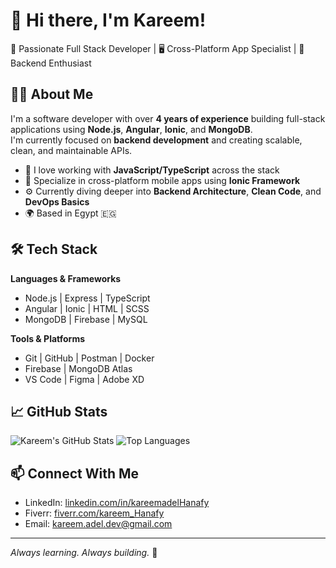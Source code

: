 # 👋 Hi there, I'm Kareem!

🚀 Passionate Full Stack Developer | 🖥️ Cross-Platform App Specialist | 🧠 Backend Enthusiast

## 🧑‍💻 About Me

I'm a software developer with over **4 years of experience** building full-stack applications using **Node.js**, **Angular**, **Ionic**, and **MongoDB**.  
I'm currently focused on **backend development** and creating scalable, clean, and maintainable APIs.

- 🔧 I love working with **JavaScript/TypeScript** across the stack
- 📱 Specialize in cross-platform mobile apps using **Ionic Framework**
- ⚙️ Currently diving deeper into **Backend Architecture**, **Clean Code**, and **DevOps Basics**
- 🌍 Based in Egypt 🇪🇬

## 🛠️ Tech Stack

**Languages & Frameworks**
- Node.js | Express | TypeScript
- Angular | Ionic | HTML | SCSS
- MongoDB | Firebase | MySQL

**Tools & Platforms**
- Git | GitHub | Postman | Docker
- Firebase | MongoDB Atlas
- VS Code | Figma | Adobe XD

## 📈 GitHub Stats


![Kareem's GitHub Stats](https://github-readme-stats.vercel.app/api?username=kareem-Hanafy&show_icons=true&count_private=true&theme=radical)
![Top Languages](https://github-readme-stats.vercel.app/api/top-langs/?username=kareem-Hanafy&layout=compact&theme=radical)



## 📫 Connect With Me

- LinkedIn: [linkedin.com/in/kareemadelHanafy](https://linkedin.com/in/kareemadelHanafy)
- Fiverr: [fiverr.com/kareem_Hanafy](https://www.fiverr.com/kareem_Hanafy)
- Email: kareem.adel.dev@gmail.com

---

_Always learning. Always building._ 🔁
